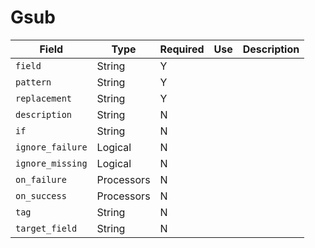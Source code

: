 # Gsub

|Field|Type|Required|Use|Description|
|---|---|---|---|---|
|`field`|String|Y|||
|`pattern`|String|Y|||
|`replacement`|String|Y|||
|`description`|String|N|||
|`if`|String|N|||
|`ignore_failure`|Logical|N|||
|`ignore_missing`|Logical|N|||
|`on_failure`|Processors|N|||
|`on_success`|Processors|N|||
|`tag`|String|N|||
|`target_field`|String|N|||
